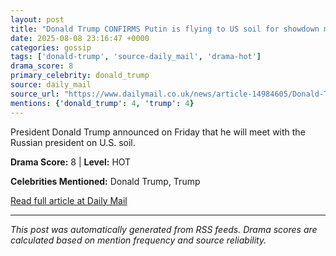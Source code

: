 ```yaml
---
layout: post
title: "Donald Trump CONFIRMS Putin is flying to US soil for showdown meeting""
date: 2025-08-08 23:16:47 +0000
categories: gossip
tags: ['donald-trump', 'source-daily_mail', 'drama-hot']
drama_score: 8
primary_celebrity: donald_trump
source: daily_mail
source_url: "https://www.dailymail.co.uk/news/article-14984605/Donald-Trump-Vladimir-Putin-Alaska-meeting.html?ns_mchannel=rss&ito=1490&ns_campaign=1490""
mentions: {'donald_trump': 4, 'trump': 4}
---
```


President Donald Trump announced on Friday that he will meet with the Russian president on U.S. soil.

**Drama Score:** 8 | **Level:** HOT

**Celebrities Mentioned:** Donald Trump, Trump

[Read full article at Daily Mail](https://www.dailymail.co.uk/news/article-14984605/Donald-Trump-Vladimir-Putin-Alaska-meeting.html?ns_mchannel=rss&ito=1490&ns_campaign=1490)

---
*This post was automatically generated from RSS feeds. Drama scores are calculated based on mention frequency and source reliability.*
